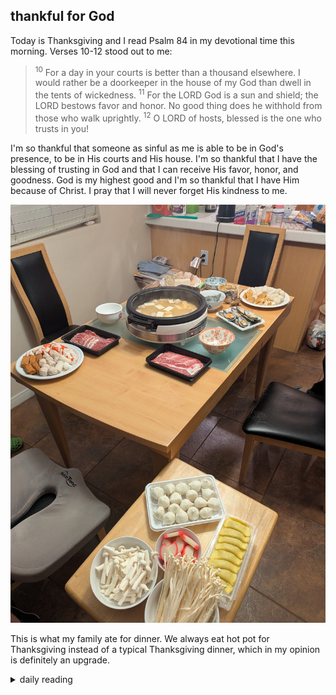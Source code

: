 ## thankful for God

Today is Thanksgiving and I read Psalm 84 in my devotional time this morning. Verses 10-12 stood out to me:

> <sup>10</sup> For a day in your courts is better than a thousand elsewhere. I would rather be a doorkeeper in the house of my God than dwell in the tents of wickedness. <sup>11</sup> For the LORD God is a sun and shield; the LORD bestows favor and honor. No good thing does he withhold from those who walk uprightly. <sup>12</sup> O LORD of hosts, blessed is the one who trusts in you!

I'm so thankful that someone as sinful as me is able to be in God's presence, to be in His courts and His house. I'm so thankful that I have the blessing of trusting in God and that I can receive His favor, honor, and goodness. God is my highest good and I'm so thankful that I have Him because of Christ. I pray that I will never forget His kindness to me.

![pic of our hot pot thanksgiving dinner](/images/2024/11/2024-11-28-thankful-for-God/thanksgiving-dinner.jpg)

This is what my family ate for dinner. We always eat hot pot for Thanksgiving instead of a typical Thanksgiving dinner, which in my opinion is definitely an upgrade.

<details markdown="1">
<summary>daily reading</summary>

| {{ page.date | date: "%B %-d, %Y" }} |
| :-------------: |
| [Deut. 2; Ps. 83-84; Isa. 30; Jude 1](https://blog.swang.cloud/2024/12/03/Bible-year-1/) |
| [WCF 2; WLC 7-11; WSC 4-6](https://blog.swang.cloud/2024/11/27/westminster-month-1/) |

</details>